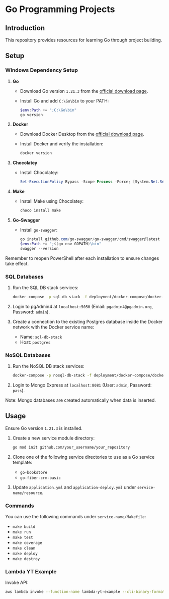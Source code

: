 # Go Programming Projects

## Introduction

This repository provides resources for learning Go through project building.

## Setup

### Windows Dependency Setup

1. **Go**
   - Download Go version `1.21.3` from the [official download page](https://golang.org/dl/).
   - Install Go and add `C:\Go\bin` to your PATH:

     ```powershell
     $env:Path += ";C:\Go\bin"
     go version
     ```

2. **Docker**
   - Download Docker Desktop from the [official download page](https://www.docker.com/products/docker-desktop).
   - Install Docker and verify the installation:

     ```powershell
     docker version
     ```

3. **Chocolatey**
   - Install Chocolatey:

     ```powershell
     Set-ExecutionPolicy Bypass -Scope Process -Force; [System.Net.ServicePointManager]::SecurityProtocol = [System.Net.ServicePointManager]::SecurityProtocol -bor 3072; iex ((New-Object System.Net.WebClient).DownloadString('https://chocolatey.org/install.ps1'))
     ```

4. **Make**
   - Install Make using Chocolatey:

     ```powershell
     choco install make
     ```

5. **Go-Swagger**
   - Install `go-swagger`:

     ```powershell
     go install github.com/go-swagger/go-swagger/cmd/swagger@latest
     $env:Path += ";$(go env GOPATH)\bin"
     swagger --version
     ```

Remember to reopen PowerShell after each installation to ensure changes take effect.

### SQL Databases

1. Run the SQL DB stack services:

    ```bash
    docker-compose -p sql-db-stack -f deployment/docker-compose/docker-compose-x86.yml --profile sql-db up -d
    ```

2. Login to pgAdmin4 at `localhost:5050` (Email: `pgadmin4@pgadmin.org`, Password: `admin`).
3. Create a connection to the existing Postgres database inside the Docker network with the Docker service name:
    - Name: `sql-db-stack`
    - Host: `postgres`

### NoSQL Databases

1. Run the NoSQL DB stack services:

    ```bash
    docker-compose -p nosql-db-stack -f deployment/docker-compose/docker-compose-x86.yml --profile nosql-db up -d
    ```

2. Login to Mongo Express at `localhost:8081` (User: `admin`, Password: `pass`).

Note: Mongo databases are created automatically when data is inserted.

## Usage

Ensure Go version `1.21.3` is installed. 

1. Create a new service module directory:

    ```bash
    go mod init github.com/your_username/your_repository
    ```

2. Clone one of the following service directories to use as a Go service template:
    - `go-bookstore`
    - `go-fiber-crm-basic`

3. Update `application.yml` and `application-deploy.yml` under `service-name/resource`.

### Commands

You can use the following commands under `service-name/Makefile`:

- `make build`
- `make run`
- `make test`
- `make coverage`
- `make clean`
- `make deploy`
- `make destroy`

### Lambda YT Example

Invoke API:

```bash
aws lambda invoke --function-name lambda-yt-example --cli-binary-format raw-in-base64-out --payload '{\"What is your name?\": \"Jim\",\"How old are you?\": 33}' output.txt